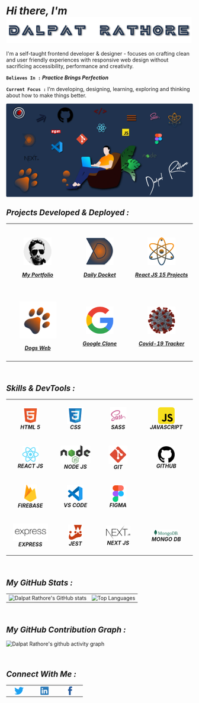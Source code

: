 <h1><i>Hi there,  I'm  <img align="center" alt="Dalpat Rathore" width="500" src="https://github.com/DalpatRathore/dalpatrathore/blob/main/assets/images/name.svg"> </i> </h1>
<!-- <h1><i>Hi there,  I'm Dalpat Rathore</i></h1> -->

I'm a self-taught frontend developer & designer - focuses on crafting clean and user friendly experiences with responsive web design without sacrificing accessibility, performance and creativity.

**`Believes In :`** <strong> <i> Practice Brings Perfection </i> </strong>

**`Current Focus :`** I’m developing, designing, learning, exploring and thinking about how to make things better.

<img align="center" alt="hero image" src="https://github.com/DalpatRathore/dalpatrathore/blob/main/assets/images/heroImg0.webp">

<br>

<h2><i>Projects Developed & Deployed :</i></h2>

<table>

  <tr>
    <td align='center' width="250" height="180">
      <a href="https://dalpatrathoredev.web.app">
          <img align="center" alt="dalpat rathore" width="75px" src="https://github.com/DalpatRathore/dalpatrathore/blob/main/assets/images/dalpatrathore.png" />
           <br>
           <br>
          <strong><i>My Portfolio</i></strong>
     </a>
   </td>
      
   <td align='center' width="250" height="180">
     <a href="https://dailydocket.web.app/">
        <img align="center" alt="daily-docket" width="75px" src="https://github.com/DalpatRathore/dalpatrathore/blob/main/assets/images/dailydocket.png" />
           <br>
           <br>
      <strong><i>Daily Docket</i></strong>
    </a>
   </td>
    
   <td align='center' width="250" height="180">
     <a href="https://react15proj.web.app">
         <img align="center" alt="react-15-porjects" width="75px" src="https://github.com/DalpatRathore/dalpatrathore/blob/main/assets/images/react15proj.png" />
           <br>
           <br>
      <strong><i>React JS 15 Projects</i></strong>
    </a>
  </td>       
</tr>

<tr>
   <td align='center' width="250" height="180">
     <a href="https://dogsdetails.web.app/">
       <img align="center" alt="dogs-web" width="100px" src="https://github.com/DalpatRathore/dalpatrathore/blob/main/assets/images/dogsweb.png" />
           <br>
           <br>
      <strong><i>Dogs Web</i></strong>
    </a>
  </td>
    
 <td align='center' width="250" height="180">
       <a href="https://cloneapp111.web.app/">
        <img align="center" alt="Google-Clone" width="75px" src="https://github.com/DalpatRathore/dalpatrathore/blob/main/assets/images/googleclone.png" />
           </br>
           </br>
       <strong><i>Google Clone</i></strong>
    </a>
 </td>
    
 <td align='center' width="250" height="180">
      <a href="https://covid19tracks.web.app/">
        <img align="center" alt="Covid-19" width="75px" src="https://github.com/DalpatRathore/dalpatrathore/blob/main/assets/images/covid19.png" />
           <br>
           <br>
        <strong><i>Covid-19 Tracker</i></strong>
      </a>
    </td> 
 </tr>

</table>

<br>

<h2><i>Skills & DevTools :</i></h2>

<table>
<tr>
    <td align='center' width="200" height="100">
       <img align='center' alt="HTML5" width="45px" src="https://github.com/DalpatRathore/dalpatrathore/blob/main/assets/icons/html.svg" />
         </br>
      <strong><i>HTML 5</i></strong>
    </td>
    <td align='center'width="200" height="100">
       <img align='center' alt="CSS3" width="45px" src="https://github.com/DalpatRathore/dalpatrathore/blob/main/assets/icons/css.svg" />
         </br>
      <strong><i>CSS</i></strong>
    </td>
    <td align='center' width="200" height="100">
       <img align="center" alt="Sass" width="45px" src="https://github.com/DalpatRathore/dalpatrathore/blob/main/assets/icons/sass.svg" />
         </br>
      <strong><i>SASS</i></strong>
    </td>
    <td align='center' width="200" height="100">
       <img align="center" alt="JavaScript" width="45px" src="https://github.com/DalpatRathore/dalpatrathore/blob/main/assets/icons/javascript.svg" />
         </br>
      <strong><i>JAVASCRIPT</i></strong>
    </td>
    
</tr>
<tr>
     <td align='center' width="200" height="100">
       <img align="center" alt="React" width="45px" src="https://github.com/DalpatRathore/dalpatrathore/blob/main/assets/icons/react.svg" />
         </br>
      <strong><i>REACT JS</i></strong>
    </td>
    <td align='center' width="200" height="100">
       <img align="center" alt="React" width="80px" src="https://github.com/DalpatRathore/dalpatrathore/blob/main/assets/icons/node.svg" />
         </br>
      <strong><i>NODE JS</i></strong>
    </td>
    <td align='center'width="200" height="100">
       <img align="center" alt="Git" width="50px" src="https://github.com/DalpatRathore/dalpatrathore/blob/main/assets/icons/git.svg" />
         </br>
      <strong><i>GIT</i></strong>
    </td>
    <td align='center' width="200" height="100">
       <img align="center" alt="GitHub" width="45px" src="https://github.com/DalpatRathore/dalpatrathore/blob/main/assets/icons/github.svg" />
         </br>
     <strong><i>GITHUB</i></strong>
    </td> 
    
</tr>
<tr>
     <td align='center' width="200" height="100">
       <img align="center" alt="Firebase" width="35px" src="https://github.com/DalpatRathore/dalpatrathore/blob/main/assets/icons/firebase.svg" />
         </br>
     <strong><i>FIREBASE</i></strong>
    </td>    
    <td align='center' width="200" height="100">
       <img align="center" alt="Visual Studio Code" width="45px" src="https://github.com/DalpatRathore/dalpatrathore/blob/main/assets/icons/vscode.svg" />
         </br>
      <strong><i>VS CODE</i></strong>
    </td>
    <td align='center' width="200" height="100">
       <img align="center" alt="Figma" width="45px" src="https://github.com/DalpatRathore/dalpatrathore/blob/main/assets/icons/figma.svg" />
         </br>
      <strong><i>FIGMA</i></strong>
    </td>
</tr>
<tr>
     <td align='center' width="200" height="100">
       <img align="center" alt="Express" width="95px" src="https://github.com/DalpatRathore/dalpatrathore/blob/main/assets/icons/express.svg" />
         </br>
     <strong><i>EXPRESS</i></strong>
    </td>    
    <td align='center' width="200" height="100">
       <img align="center" alt="Jest" width="40px" src="https://github.com/DalpatRathore/dalpatrathore/blob/main/assets/icons/jest.svg" />
         </br>
      <strong><i>JEST</i></strong>
    </td>
    <td align='center' width="200" height="100">
       <img align="center" alt="Next JS" width="65px" src="https://github.com/DalpatRathore/dalpatrathore/blob/main/assets/icons/nextjs.svg" />
         </br>
      <strong><i>NEXT JS</i></strong>
    </td>
     <td align='center' width="200" height="100">
       <img align="center" alt="MongoDB" width="65px" src="https://github.com/DalpatRathore/dalpatrathore/blob/main/assets/icons/mongodb.svg" />
         </br>
      <strong><i>MONGO DB</i></strong>
    </td>
</tr>
</table>

<br>

<h2><i>My GitHub Stats :</i></h2>

<table>
  <tr>
    <td valign="top"><img src="https://github-readme-stats.vercel.app/api?username=DalpatRathore&count_private=true&theme=algolia&show_icons=true&icon_color=FFA500&title_color=f4791f&bg_color=0,0F2027,03071e&text_color=FFF" alt ="Dalpat Rathore's GitHub stats"/></td>
    <td valign="top"><img src="https://github-readme-stats.vercel.app/api/top-langs/?username=DalpatRathore&layout=compact&langs_count=10" alt ="Top Languages"/></td>
  </tr>
</table>

<br>

<h2><i>My GitHub Contribution Graph :</i></h2>

![Dalpat Rathore's github activity graph](https://activity-graph.herokuapp.com/graph?username=DalpatRathore&theme=rogue&line=f4791f&point=461220)

<br>

<h2><i>Connect With Me :</i></h2>

<table>
<tr>
    <td align='center' width="55"> <a href="https://twitter.com/ingenuity_brain"><img align="center" alt="twitter" width="25px" src="https://github.com/DalpatRathore/dalpatrathore/blob/main/assets/icons/twitter.svg" /></a>  </td>
   <td align='center' width="55"> <a href="https://linkedin.com/in/dalpatrathore"><img align="center" alt="linkedIn" width="25px" src="https://github.com/DalpatRathore/dalpatrathore/blob/main/assets/icons/linkedin.svg" /></a>  </td>
   <td align='center' width="55"> <a href="https://www.facebook.com/dalpat.rathore"><img align="center" alt="facebook" width="25px" src="https://github.com/DalpatRathore/dalpatrathore/blob/main/assets/icons/facebook.svg" /></a>  </td>
</tr>
</table>
